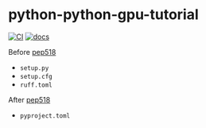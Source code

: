 # python-python-gpu-tutorial

[![CI](https://github.com/yu9824/python-python-gpu-tutorial/actions/workflows/CI.yaml/badge.svg)](https://github.com/yu9824/python-python-gpu-tutorial/actions/workflows/CI.yaml)
[![docs](https://github.com/yu9824/python-python-gpu-tutorial/actions/workflows/docs.yaml/badge.svg)](https://github.com/yu9824/python-python-gpu-tutorial/actions/workflows/docs.yaml)
<!--
[![python_badge](https://img.shields.io/pypi/pyversions/python-gpu-tutorial)](https://pypi.org/project/python-gpu-tutorial/)
[![license_badge](https://img.shields.io/pypi/l/python-gpu-tutorial)](https://pypi.org/project/python-gpu-tutorial/)
[![PyPI version](https://badge.fury.io/py/python-gpu-tutorial.svg)](https://pypi.org/project/python-gpu-tutorial/)
[![Downloads](https://static.pepy.tech/badge/python-gpu-tutorial)](https://pepy.tech/project/python-gpu-tutorial)

[![Anaconda-Server Badge](https://anaconda.org/conda-forge/python-gpu-tutorial/badges/version.svg)](https://anaconda.org/conda-forge/python-gpu-tutorial)
[![Anaconda-platform badge](https://anaconda.org/conda-forge/python-gpu-tutorial/badges/platforms.svg)](https://anaconda.org/conda-forge/python-gpu-tutorial)
-->

Before [pep518](https://peps.python.org/pep-0518/)
- `setup.py`
- `setup.cfg`
- `ruff.toml`

After [pep518](https://peps.python.org/pep-0518/)
- `pyproject.toml`
